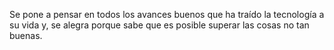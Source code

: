 Se pone a pensar en todos los avances buenos que ha traído 
la tecnología a su vida y, se alegra porque sabe que es posible
superar las cosas no tan buenas.